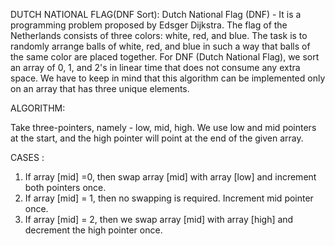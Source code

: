DUTCH NATIONAL FLAG(DNF Sort):
Dutch National Flag (DNF) - It is a programming problem proposed by Edsger Dijkstra. The flag of the Netherlands consists of three colors: white, red, and blue. The task is to randomly arrange balls of white, red, and blue in such a way that balls of the same color are placed together. For DNF (Dutch National Flag), we sort an array of 0, 1, and 2's in linear time that does not consume any extra space. We have to keep in mind that this algorithm can be implemented only on an array that has three unique elements.

ALGORITHM:

Take three-pointers, namely - low, mid, high.
We use low and mid pointers at the start, and the high pointer will point at the end of the given array.

CASES :

1. If array [mid] =0, then swap array [mid] with array [low] and increment both pointers once.
2. If array [mid] = 1, then no swapping is required. Increment mid pointer once.
3. If array [mid] = 2, then we swap array [mid] with array [high] and decrement the high pointer once.
